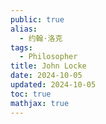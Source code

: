 ```yaml
---
public: true
alias:
  - 约翰·洛克
tags:
  - Philosopher
title: John Locke
date: 2024-10-05
updated: 2024-10-05
toc: true
mathjax: true
---
```

